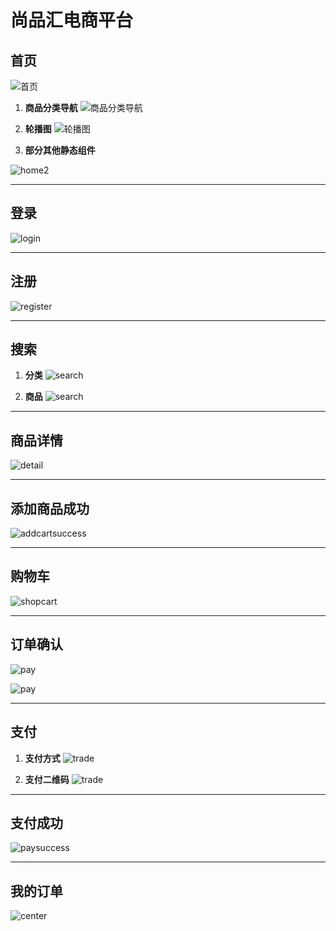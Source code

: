 # 尚品汇电商平台

## 首页

![首页](C:\Users\86187\Desktop\前端\尚品汇\project\img\home1.png)

1. **商品分类导航**
![商品分类导航](C:\Users\86187\Desktop\前端\尚品汇\project\img\fenlei.png)

2. **轮播图**
![轮播图](C:\Users\86187\Desktop\前端\尚品汇\project\img\register.png)

3. **部分其他静态组件**

![home2](C:\Users\86187\Desktop\前端\尚品汇\project\img\home2.png)

***

## 登录

![login](C:\Users\86187\Desktop\前端\尚品汇\project\img\login.png)

***

## 注册
![register](C:\Users\86187\Desktop\前端\尚品汇\project\img\register.png)

***

## 搜索

1. **分类**
![search](C:\Users\86187\Desktop\前端\尚品汇\project\img\search1.png)

2. **商品**
![search](C:\Users\86187\Desktop\前端\尚品汇\project\img\search2.png)

***

## 商品详情

![detail](C:\Users\86187\Desktop\前端\尚品汇\project\img\detail1.png)

***

## 添加商品成功

![addcartsuccess](C:\Users\86187\Desktop\前端\尚品汇\project\img\addsuccess.png)

***

## 购物车

![shopcart](C:\Users\86187\Desktop\前端\尚品汇\project\img\shopcart.png)

***

## 订单确认

![pay](C:\Users\86187\Desktop\前端\尚品汇\project\img\pay1.png)

![pay](C:\Users\86187\Desktop\前端\尚品汇\project\img\pay2.png)

***

## 支付

1. **支付方式**
![trade](C:\Users\86187\Desktop\前端\尚品汇\project\img\trade1.png)

2. **支付二维码**
![trade](C:\Users\86187\Desktop\前端\尚品汇\project\img\trade2.png)

***

## 支付成功

![paysuccess](C:\Users\86187\Desktop\前端\尚品汇\project\img\paysuccess.png)

***

## 我的订单

![center](C:\Users\86187\Desktop\前端\尚品汇\project\img\center.png)